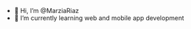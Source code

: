 - 👋 Hi, I’m @MarziaRiaz
- 🌱 I’m currently learning web and mobile app development
<!---
MarziaRiaz/MarziaRiaz is a ✨ special ✨ repository because its `README.md` (this file) appears on your GitHub profile.
You can click the Preview link to take a look at your changes.
--->
